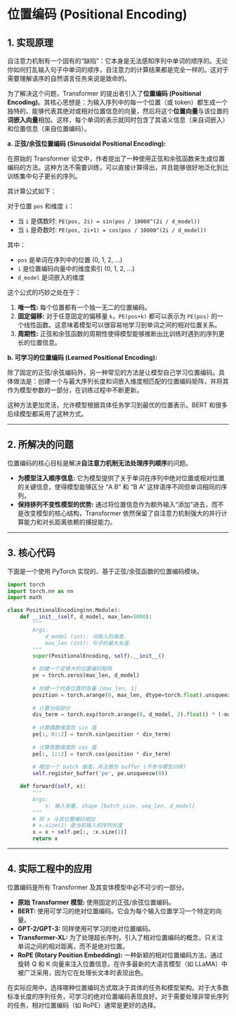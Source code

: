 # 位置编码 (Positional Encoding)

## 1. 实现原理

自注意力机制有一个固有的“缺陷”：它本身是无法感知序列中单词的顺序的。无论你如何打乱输入句子中单词的顺序，自注意力的计算结果都是完全一样的。这对于需要理解语序的自然语言任务来说是致命的。

为了解决这个问题，Transformer 的提出者引入了**位置编码 (Positional Encoding)**。其核心思想是：为输入序列中的每一个位置（或 token）都生成一个独特的、能够代表其绝对或相对位置信息的向量，然后将这个**位置向量**与该位置的**词嵌入向量**相加。这样，每个单词的表示就同时包含了其语义信息（来自词嵌入）和位置信息（来自位置编码）。

**a. 正弦/余弦位置编码 (Sinusoidal Positional Encoding):**

在原始的 Transformer 论文中，作者提出了一种使用正弦和余弦函数来生成位置编码的方法。这种方法不需要训练，可以直接计算得出，并且能够很好地泛化到比训练集中句子更长的序列。

其计算公式如下：

对于位置 `pos` 和维度 `i`：

*   当 `i` 是偶数时: `PE(pos, 2i) = sin(pos / 10000^(2i / d_model))`
*   当 `i` 是奇数时: `PE(pos, 2i+1) = cos(pos / 10000^(2i / d_model))`

其中：
*   `pos` 是单词在序列中的位置 (0, 1, 2, ...)
*   `i` 是位置编码向量中的维度索引 (0, 1, 2, ...)
*   `d_model` 是词嵌入的维度

这个公式的巧妙之处在于：

1.  **唯一性:** 每个位置都有一个独一无二的位置编码。
2.  **固定偏移:** 对于任意固定的偏移量 `k`，`PE(pos+k)` 都可以表示为 `PE(pos)` 的一个线性函数。这意味着模型可以很容易地学习到单词之间的相对位置关系。
3.  **周期性:** 正弦和余弦函数的周期性使得模型能够推断出比训练时遇到的序列更长的位置信息。

**b. 可学习的位置编码 (Learned Positional Encoding):**

除了固定的正弦/余弦编码外，另一种常见的方法是让模型自己学习位置编码。具体做法是：创建一个与最大序列长度和词嵌入维度相匹配的位置编码矩阵，并将其作为模型参数的一部分，在训练过程中不断更新。

这种方法更加灵活，允许模型根据具体任务学习到最优的位置表示。BERT 和很多后续模型都采用了这种方式。

---

## 2. 所解决的问题

位置编码的核心目标是解决**自注意力机制无法处理序列顺序**的问题。

*   **为模型注入顺序信息:** 它为模型提供了关于单词在序列中绝对位置或相对位置的关键信息，使得模型能够区分 “A B” 和 “B A” 这样语序不同但单词相同的序列。
*   **保持排列不变性模型的优势:** 通过将位置信息作为额外输入“添加”进去，而不是改变模型的核心结构，Transformer 依然保留了自注意力机制强大的并行计算能力和对长距离依赖的捕捉能力。

---

## 3. 核心代码

下面是一个使用 PyTorch 实现的、基于正弦/余弦函数的位置编码模块。

```python
import torch
import torch.nn as nn
import math

class PositionalEncoding(nn.Module):
    def __init__(self, d_model, max_len=5000):
        """
        Args:
            d_model (int): 词嵌入的维度.
            max_len (int): 句子的最大长度.
        """
        super(PositionalEncoding, self).__init__()

        # 创建一个足够大的位置编码矩阵
        pe = torch.zeros(max_len, d_model)
        
        # 创建一个代表位置的张量 [max_len, 1]
        position = torch.arange(0, max_len, dtype=torch.float).unsqueeze(1)
        
        # 计算分母部分
        div_term = torch.exp(torch.arange(0, d_model, 2).float() * (-math.log(10000.0) / d_model))
        
        # 计算偶数维度的 sin 值
        pe[:, 0::2] = torch.sin(position * div_term)
        
        # 计算奇数维度的 cos 值
        pe[:, 1::2] = torch.cos(position * div_term)
        
        # 增加一个 batch 维度，并注册为 buffer (不参与模型训练)
        self.register_buffer('pe', pe.unsqueeze(0))

    def forward(self, x):
        """
        Args:
            x: 输入张量, shape [batch_size, seq_len, d_model]
        """
        # 将 x 与其位置编码相加
        # x.size(1) 是当前输入的序列长度
        x = x + self.pe[:, :x.size(1)]
        return x

```

---

## 4. 实际工程中的应用

位置编码是所有 Transformer 及其变体模型中必不可少的一部分。

*   **原始 Transformer 模型:** 使用固定的正弦/余弦位置编码。
*   **BERT:** 使用可学习的绝对位置编码。它会为每个输入位置学习一个特定的向量。
*   **GPT-2/GPT-3:** 同样使用可学习的绝对位置编码。
*   **Transformer-XL:** 为了处理超长序列，引入了相对位置编码的概念，只关注单词之间的相对距离，而不是绝对位置。
*   **RoPE (Rotary Position Embedding):** 一种新颖的相对位置编码方法，通过旋转 Q 和 K 向量来注入位置信息，在许多最新的大语言模型（如 LLaMA）中被广泛采用，因为它在处理长文本时表现出色。

在实际应用中，选择哪种位置编码方式取决于具体的任务和模型架构。对于大多数标准长度的序列任务，可学习的绝对位置编码表现良好。对于需要处理非常长序列的任务，相对位置编码（如 RoPE）通常是更好的选择。
